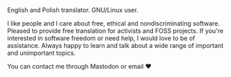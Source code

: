 English and Polish translator. GNU/Linux user.

I like people and I care about free, ethical and nondiscriminating software.
Pleased to provide free translation for activists and FOSS projects.
If you're interested in software freedom or need help, I would love to be of assistance.
Always happy to learn and talk about a wide range of important and unimportant topics.

You can contact me through Mastodon or email ♥️

<!---
ioutora/ioutora is a ✨ special ✨ repository because its `README.md` (this file) appears on your GitHub profile.
You can click the Preview link to take a look at your changes.
--->

